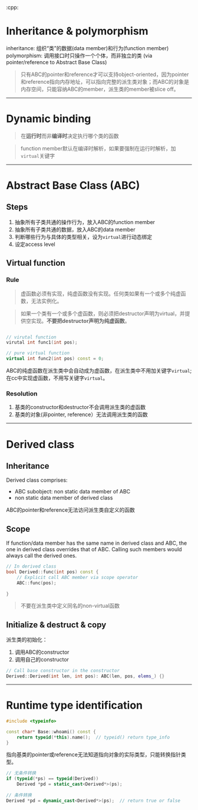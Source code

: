 :cpp:

# Inheritance & polymorphism

inheritance: 组织“类”的数据(data member)和行为(function member)
polymorphism: 调用接口时只操作一个个体，而非独立的类 (via pointer/reference to Abstract Base Class)

> 只有ABC的pointer和reference才可以支持object-oriented，因为pointer和reference指向内存地址，可以指向完整的派生类对象；而ABC的对象是内存空间，只能容纳ABC的member，派生类的member被slice off。


----
# Dynamic binding

> 在**运行时**而非**编译时**决定执行哪个类的函数

> function member默认在编译时解析，如果要强制在运行时解析，加`virtual`关键字


----
# Abstract Base Class (ABC)

## Steps

1. 抽象所有子类共通的操作行为，放入ABC的function member
2. 抽象所有子类共通的数据，放入ABC的data member
3. 判断哪些行为与具体的类型相关，设为`virtual`进行动态绑定
4. 设定access level


## Virtual function

### Rule

> 虚函数必须有实现，纯虚函数没有实现。任何类如果有一个或多个纯虚函数，无法实例化。

> 如果一个类有一个或多个虚函数，则必须把destructor声明为virtual，并提供空实现。**不要把destructor声明为纯虚函数**。

```cpp

// virutal function 
virutal int func1(int pos);

// pure virtual function
virtual int func2(int pos) const = 0;
```

ABC的纯虚函数在派生类中会自动成为虚函数，在派生类中不用加关键字`virtual`; 在cc中实现虚函数，不用写关键字`virtual`。


### Resolution

1. 基类的constructor和destructor不会调用派生类的虚函数 
2. 基类的对象(非pointer, reference）无法调用派生类的函数


----
# Derived class

## Inheritance

Derived class comprises:  
- ABC subobject: non static data member of ABC
- non static data member of derived class

ABC的pointer和reference无法访问派生类自定义的函数


## Scope

If function/data member has the same name in derived class and ABC, the one in derived class overrides that of ABC. Calling such members would always call the derived ones.

```cpp
// In derived class
bool Derived::func(int pos) const {
    // Explicit call ABC member via scope operator
    ABC::func(pos);
    
}

```

> 不要在派生类中定义同名的non-virtual函数


## Initialize & destruct & copy

派生类的初始化：  
1. 调用ABC的constructor
2. 调用自己的constructor

```cpp
// Call base constructor in the constructor
Derived::Derived(int len, int pos): ABC(len, pos, elems_) {}

```


----
# Runtime type identification

```cpp
#include <typeinfo>

const char* Base::whoami() const {
    return typeid(*this).name();  // typeid() return type_info
}

```

指向基类的pointer或reference无法知道指向对象的实际类型，只能转换指针类型。

```cpp
// 无条件转换
if (typeid(*ps) == typeid(Derived)) 
    Derived *pd = static_cast<Derived*>(ps);
    
// 条件转换
Derived *pd = dynamic_cast<Derived*>(ps);  // return true or false


```

